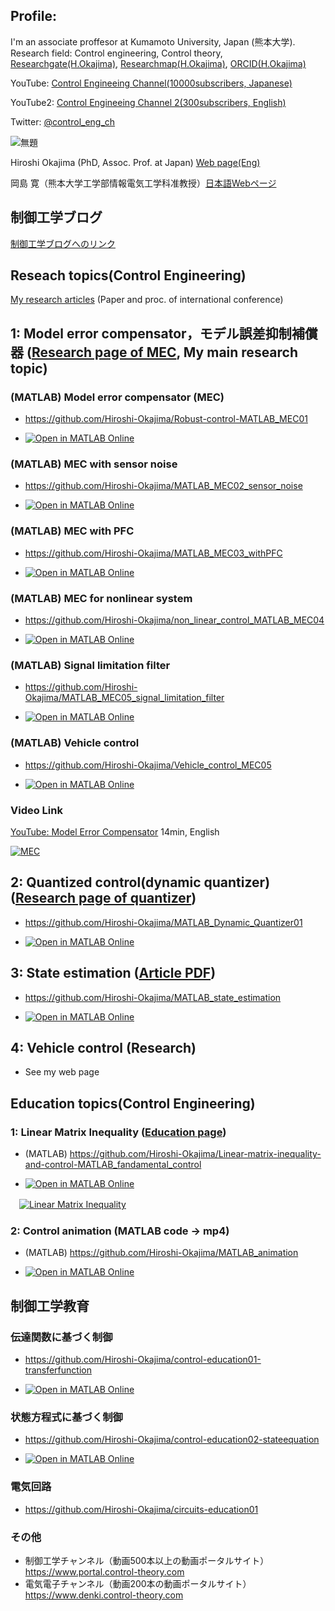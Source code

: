 ## Profile: 

I'm an associate proffesor at Kumamoto University, Japan (熊本大学). Research field: Control engineering, Control theory, [Researchgate(H.Okajima)](https://www.researchgate.net/profile/Hiroshi-Okajima), [Researchmap(H.Okajima)](https://researchmap.jp/read0203288?lang=en), [ORCID(H.Okajima)](https://orcid.org/0000-0001-7621-7482)

YouTube: [Control Engineeing Channel(10000subscribers, Japanese)](https://www.youtube.com/c/ControlEngineeringChannel/videos)

YouTube2: [Control Engineeing Channel 2(300subscribers, English)](https://www.youtube.com/@ControlEngineeringCh/videos)

Twitter: [@control_eng_ch](https://twitter.com/control_eng_ch)

![無題](https://user-images.githubusercontent.com/112537733/188295382-7b3892e7-38ec-4fc6-93e2-f9d575c0926c.jpg)

Hiroshi Okajima (PhD, Assoc. Prof. at Japan) [Web page(Eng)](https://www.control-theory.com/en)

岡島 寛（熊本大学工学部情報電気工学科准教授）[日本語Webページ](https://www.control-theory.com)

## 制御工学ブログ

[制御工学ブログへのリンク](https://blog.control-theory.com)

## Reseach topics(Control Engineering) 

[My research articles](https://www.control-theory.com/en/research-achievements) (Paper and proc. of international conference)

## 1: Model error compensator，モデル誤差抑制補償器 ([Research page of MEC](https://www.control-theory.com/en/rt-model-error-compensator), My main research topic)

### (MATLAB) Model error compensator (MEC)
 - https://github.com/Hiroshi-Okajima/Robust-control-MATLAB_MEC01

 - [![Open in MATLAB Online](https://www.mathworks.com/images/responsive/global/open-in-matlab-online.svg)](https://matlab.mathworks.com/open/github/v1?repo=Hiroshi-Okajima/Robust-control-MATLAB_MEC01)

### (MATLAB) MEC with sensor noise 

- https://github.com/Hiroshi-Okajima/MATLAB_MEC02_sensor_noise

- [![Open in MATLAB Online](https://www.mathworks.com/images/responsive/global/open-in-matlab-online.svg)](https://matlab.mathworks.com/open/github/v1?repo=Hiroshi-Okajima/MATLAB_MEC02_sensor_noise)
  
### (MATLAB) MEC with PFC 
- https://github.com/Hiroshi-Okajima/MATLAB_MEC03_withPFC

- [![Open in MATLAB Online](https://www.mathworks.com/images/responsive/global/open-in-matlab-online.svg)](https://matlab.mathworks.com/open/github/v1?repo=Hiroshi-Okajima/MATLAB_MEC03_withPFC)
  
### (MATLAB) MEC for nonlinear system 

- https://github.com/Hiroshi-Okajima/non_linear_control_MATLAB_MEC04
  
- [![Open in MATLAB Online](https://www.mathworks.com/images/responsive/global/open-in-matlab-online.svg)](https://matlab.mathworks.com/open/github/v1?repo=Hiroshi-Okajima/non_linear_control_MATLAB_MEC04)
  
### (MATLAB) Signal limitation filter 
- https://github.com/Hiroshi-Okajima/MATLAB_MEC05_signal_limitation_filter

- [![Open in MATLAB Online](https://www.mathworks.com/images/responsive/global/open-in-matlab-online.svg)](https://matlab.mathworks.com/open/github/v1?repo=Hiroshi-Okajima/MATLAB_MEC05_signal_limitation_filter)
 
### (MATLAB) Vehicle control 

- https://github.com/Hiroshi-Okajima/Vehicle_control_MEC05

- [![Open in MATLAB Online](https://www.mathworks.com/images/responsive/global/open-in-matlab-online.svg)](https://matlab.mathworks.com/open/github/v1?repo=Hiroshi-Okajima/Vehicle_control_MEC05)

### Video Link

[YouTube: Model Error Compensator](https://youtu.be/UbEQD22V20c?si=fTFpegjDsDgVg74e) 14min, English
 
[![MEC](https://github.com/user-attachments/assets/1b70efcd-2898-47f0-8ccb-493d5baf186d)](https://youtu.be/UbEQD22V20c?si=fTFpegjDsDgVg74e)

## 2: Quantized control(dynamic quantizer) ([Research page of quantizer](https://sites.google.com/view/deltasiguma))

  -  https://github.com/Hiroshi-Okajima/MATLAB_Dynamic_Quantizer01
  
  - [![Open in MATLAB Online](https://www.mathworks.com/images/responsive/global/open-in-matlab-online.svg)](https://matlab.mathworks.com/open/github/v1?repo=Hiroshi-Okajima/MATLAB_Dynamic_Quantizer01)

## 3: State estimation ([Article PDF](https://www.tandfonline.com/doi/full/10.1080/18824889.2021.1985702))

  - https://github.com/Hiroshi-Okajima/MATLAB_state_estimation

- [![Open in MATLAB Online](https://www.mathworks.com/images/responsive/global/open-in-matlab-online.svg)](https://matlab.mathworks.com/open/github/v1?repo=Hiroshi-Okajima/MATLAB_state_estimation)

## 4: Vehicle control (Research)

  - See my web page

## Education topics(Control Engineering)

### 1: Linear Matrix Inequality ([Education page](https://www.control-theory.com/en/et-linear-matrix-inequality))

  - (MATLAB) https://github.com/Hiroshi-Okajima/Linear-matrix-inequality-and-control-MATLAB_fandamental_control

- [![Open in MATLAB Online](https://www.mathworks.com/images/responsive/global/open-in-matlab-online.svg)](https://matlab.mathworks.com/open/github/v1?repo=Hiroshi-Okajima/Linear-matrix-inequality-and-control-MATLAB_fandamental_control)

　[![Linear Matrix Inequality](https://user-images.githubusercontent.com/112537733/188101141-f86dee2e-ba6a-41c3-b223-e12b2da5aef6.png)](https://youtu.be/QfXJ01dIpL0)

### 2: Control animation (MATLAB code -> mp4)

 - (MATLAB) https://github.com/Hiroshi-Okajima/MATLAB_animation
   
- [![Open in MATLAB Online](https://www.mathworks.com/images/responsive/global/open-in-matlab-online.svg)](https://matlab.mathworks.com/open/github/v1?repo=Hiroshi-Okajima/MATLAB_animation)


## 制御工学教育

 ### 伝達関数に基づく制御 
  - https://github.com/Hiroshi-Okajima/control-education01-transferfunction

  - [![Open in MATLAB Online](https://www.mathworks.com/images/responsive/global/open-in-matlab-online.svg)](https://matlab.mathworks.com/open/github/v1?repo=Hiroshi-Okajima/control-education01-transferfunction)
   
 ### 状態方程式に基づく制御 
 - https://github.com/Hiroshi-Okajima/control-education02-stateequation

 - [![Open in MATLAB Online](https://www.mathworks.com/images/responsive/global/open-in-matlab-online.svg)](https://matlab.mathworks.com/open/github/v1?repo=Hiroshi-Okajima/control-education02-stateequation)
   
### 電気回路 
 - https://github.com/Hiroshi-Okajima/circuits-education01
 ### その他
 - 制御工学チャンネル（動画500本以上の動画ポータルサイト） https://www.portal.control-theory.com
 - 電気電子チャンネル（動画200本の動画ポータルサイト） https://www.denki.control-theory.com
